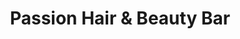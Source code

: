 ---
title: "Passion Hair & Beauty Bar"
url: /norristown/passion-hair-und-beauty-bar/
shop: Friseur
---